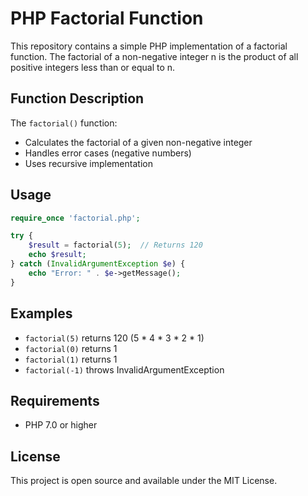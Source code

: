 # PHP Factorial Function

This repository contains a simple PHP implementation of a factorial function. The factorial of a non-negative integer n is the product of all positive integers less than or equal to n.

## Function Description

The `factorial()` function:
- Calculates the factorial of a given non-negative integer
- Handles error cases (negative numbers)
- Uses recursive implementation

## Usage

```php
require_once 'factorial.php';

try {
    $result = factorial(5);  // Returns 120
    echo $result;
} catch (InvalidArgumentException $e) {
    echo "Error: " . $e->getMessage();
}
```

## Examples

- `factorial(5)` returns 120 (5 * 4 * 3 * 2 * 1)
- `factorial(0)` returns 1
- `factorial(1)` returns 1
- `factorial(-1)` throws InvalidArgumentException

## Requirements

- PHP 7.0 or higher

## License

This project is open source and available under the MIT License.